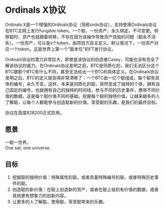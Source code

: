 Ordinals X协议
=========


Ordinals X是一个增强的Ordinals协议（简称ordx协议），支持使用Ordinals协议在BTC主网上发行fungible token。一个聪，一份资产，永久绑定，不可变更。转移聪时，资产也就跟着转移，不存在因为误操作导致资产烧毁的问题（聪永不消失）。一份资产，可以是x个token，由项目方自主定义。默认情况下，一份资产对应一个token。这是世界上第一个“聪本位”的FT发行协议。


Ordinals协议的潜力非常巨大，即使是该协议的创造者Casey，可能也没有完全了解该协议的威力。在Ordinals协议发明之前，BTC是同质化的，我们无法区分这个BTC跟那个BTC有什么不同，甚至无法给出一个BTC的具体定义。在Ordinals协议发明之后，BTC的定义就变得非常清晰了：一个BTC由一亿个聪组成，每个聪有具体的编号，永久不变。这样，本来是同质化的聪，突然变成了独特的个体，拥有自己固定的编号，也就拥有自己的独特的时间线，参与不同的历史事件，携带不同价值的数据。这是每个聪价值不同的基础。挖掘每个聪的独特价值，让越来越多的人了解聪，让每个人都能参与创造聪新的价值，享受聪的乐趣，是我们的最终目标。  

协议在高度828200正式启用。


愿景
----
一聪一世界。  
One sat, one universe.  

目标
-----
1. 挖掘聪的独特价值：特殊属性的聪，或者具备特殊编号的聪，或者特殊历史事件的聪。
2. 创造聪的新价值：在聪上创造新的资产，或者在聪上铭刻有价值的数据，或者其他更有想象力的创新内容。 
3. 让更多的人了解聪，使用聪，享受聪带来的乐趣。  


